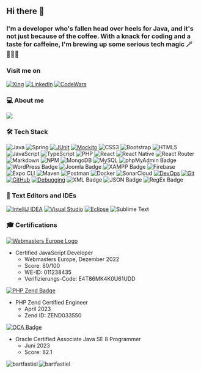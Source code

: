 ## Hi there 👋

### I'm a developer who's fallen head over heels for Java, and it's not just because of the coffee. With a knack for coding and a taste for caffeine, I'm brewing up some serious tech magic 🪄👨🏻‍💻

### Visit me on

<a href="https://www.xing.com/profile/Sergej_Jaudszims/portfolio">![Xing](https://img.shields.io/badge/Xing-126567?style=for-the-badge&logo=none&logoColor=white)</a>
<a href="https://www.linkedin.com/in/sergej-jaudszims-80672a250/">![LinkedIn](https://img.shields.io/badge/LinkedIn-0077B5?style=for-the-badge&logo=linkedin&logoColor=white)</a>
<a href="https://www.codewars.com/users/RedTape9">![CodeWars](https://img.shields.io/badge/Codewars-B1361E?style=for-the-badge&logo=Codewars&logoColor=white)</a>

### 💻 About me

![](https://github-profile-trophy.vercel.app/?username=redtape9&theme=tokyonight&no-frame=false&no-bg=false&margin-w=4)

### 🛠️ Tech Stack

![Java](https://img.shields.io/badge/java-%23ED8B00.svg?style=for-the-badge&logo=java&logoColor=white)
![Spring](https://img.shields.io/badge/spring-%236DB33F.svg?style=for-the-badge&logo=spring&logoColor=white)
[![JUnit](https://img.shields.io/badge/JUnit-%2325A162.svg?style=for-the-badge&logo=junit5&logoColor=white)](https://junit.org/junit5/)
[![Mockito](https://img.shields.io/badge/Mockito-%232983D1.svg?style=for-the-badge&logo=mockito&logoColor=white)](https://site.mockito.org/)
![CSS3](https://img.shields.io/badge/css3-%231572B6.svg?style=for-the-badge&logo=css3&logoColor=white)
![Bootstrap](https://img.shields.io/badge/Bootstrap-%237952B3.svg?style=for-the-badge&logo=bootstrap&logoColor=white)
![HTML5](https://img.shields.io/badge/html5-%23E34F26.svg?style=for-the-badge&logo=html5&logoColor=white)
![JavaScript](https://img.shields.io/badge/javascript-%23323330.svg?style=for-the-badge&logo=javascript&logoColor=%23F7DF1E)
![TypeScript](https://img.shields.io/badge/typescript-%23007ACC.svg?style=for-the-badge&logo=typescript&logoColor=white)
![PHP](https://img.shields.io/badge/PHP-777BB4?style=for-the-badge&logo=php&logoColor=white)
![React](https://img.shields.io/badge/react-%2320232a.svg?style=for-the-badge&logo=react&logoColor=%2361DAFB)
![React Native](https://img.shields.io/badge/react_native-%2320232a.svg?style=for-the-badge&logo=react&logoColor=%2361DAFB)
![React Router](https://img.shields.io/badge/React_Router-CA4245?style=for-the-badge&logo=react-router&logoColor=white)
![Markdown](https://img.shields.io/badge/markdown-%23000000.svg?style=for-the-badge&logo=markdown&logoColor=white)
![NPM](https://img.shields.io/badge/NPM-%23000000.svg?style=for-the-badge&logo=npm&logoColor=white)
![MongoDB](https://img.shields.io/badge/MongoDB-%234ea94b.svg?style=for-the-badge&logo=mongodb&logoColor=white)
![MySQL](https://img.shields.io/badge/MySQL-4479A1?style=for-the-badge&logo=mysql&logoColor=white)
![phpMyAdmin Badge](https://img.shields.io/badge/phpMyAdmin-Orange?style=for-the-badge&logo=phpmyadmin&logoColor=white)
![WordPress Badge](https://img.shields.io/badge/WordPress-Blue?style=for-the-badge&logo=wordpress&logoColor=white)
![Joomla Badge](https://img.shields.io/badge/Joomla-Yellow?style=for-the-badge&logo=joomla&logoColor=white)
![XAMPP Badge](https://img.shields.io/badge/XAMPP-Orange?style=for-the-badge&logo=xampp&logoColor=white)
![Firebase](https://img.shields.io/badge/Firebase-%23039BE5.svg?style=for-the-badge&logo=firebase)
![Expo CLI](https://img.shields.io/badge/Expo_CLI-000020?style=for-the-badge&logo=expo&logoColor=white)
![Maven](https://img.shields.io/badge/Maven-C71A36?style=for-the-badge&logo=apache-maven&logoColor=white)
![Postman](https://img.shields.io/badge/Postman-FF6C37?style=for-the-badge&logo=postman&logoColor=white)
![Docker](https://img.shields.io/badge/docker-%230db7ed.svg?style=for-the-badge&logo=docker&logoColor=white)
![SonarCloud](https://img.shields.io/badge/Sonar%20cloud-F3702A?style=for-the-badge&logo=sonarcloud&logoColor=white)
[![DevOps](https://img.shields.io/badge/DevOps-%234A154B.svg?style=for-the-badge&logo=devops&logoColor=white)](#)
[![Git](https://img.shields.io/badge/git-%23F05032.svg?style=for-the-badge&logo=git&logoColor=white)](https://git-scm.com/)
[![GitHub](https://img.shields.io/badge/GitHub-%23121011.svg?style=for-the-badge&logo=github&logoColor=white)](https://github.com/)
[![Debugging](https://img.shields.io/badge/debugging-%23FADA5E.svg?style=for-the-badge&logo=debugging&logoColor=black)](#) 
![XML Badge](https://img.shields.io/badge/XML-Red?style=for-the-badge&logo=xml&logoColor=white)
![JSON Badge](https://img.shields.io/badge/JSON-Green?style=for-the-badge&logo=json&logoColor=white)
![RegEx Badge](https://img.shields.io/badge/RegEx-Blue?style=for-the-badge&logo=regex&logoColor=white)


### 🧰 Text Editors and IDEs
[![IntelliJ IDEA](https://img.shields.io/badge/IntelliJ_IDEA-%23000000.svg?style=for-the-badge&logo=intellij-idea&logoColor=white)](https://www.jetbrains.com/idea/)
[![Visual Studio](https://img.shields.io/badge/Visual_Studio-%235C2D91.svg?style=for-the-badge&logo=visual-studio&logoColor=white)](https://visualstudio.microsoft.com/)
[![Eclipse](https://img.shields.io/badge/Eclipse-%231C1E25.svg?style=for-the-badge&logo=eclipse&logoColor=white)](https://www.eclipse.org/)
![Sublime Text](https://img.shields.io/badge/Sublime_Text-FF9800?style=for-the-badge&logo=sublime-text&logoColor=white)

### 🎓 Certifications

[![Webmasters Europe Logo](https://media.licdn.com/dms/image/C4D0BAQG3Oi-e74RUWQ/company-logo_200_200/0/1630520842724/european_webmaster_association___webmasters_europe_ev_logo?e=2147483647&v=beta&t=XwPmaEdiLgcPDEOFSTSac0azgItqgtI5o9qSEjfgJSU)](https://de.webmasters-europe.org/exams/verify)
- Certified JavaScript Developer
  - Webmasters Europe, Dezember 2022
  - Score: 80/100
  - WE-ID: 011238435
  - Verifizierungs-Code: E4T86MK4K0U61UDD

[![PHP Zend Badge](https://www.zend.com/sites/zend/files/image/2019-09/zce-php-engineer-logo-l.jpg)](https://www.zend-zce.com/en/yellow-pages/ZEND033550)
- PHP Zend Certified Engineer
  - April 2023
  - Zend ID: ZEND033550

[![OCA Badge](https://education.oracle.com/file/general/Oracle_Professional_Badge_final.png)](https://catalog-education.oracle.com/pls/certview/sharebadge?id=CFFC1DAAE867F6F230CC7308CC1F9E364134F5201569A2CEC5BF9F478A94D1EC)
- Oracle Certified Associate Java SE 8 Programmer
  - Juni 2023
  - Score: 82.1



<img align="left" src="https://github-readme-stats.vercel.app/api/top-langs?username=redtape9&show_icons=true&locale=en&layout=compact" alt="bartfastiel" />

<img align="center" src="https://github-readme-stats.vercel.app/api?username=redtape9&show_icons=true&locale=en" alt="bartfastiel" />

